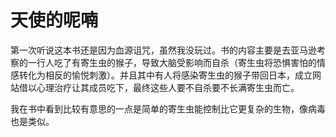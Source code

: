 # 天使的呢喃
第一次听说这本书还是因为血源诅咒，虽然我没玩过。书的内容主要是去亚马逊考察的一行人吃了有寄生虫的猴子，导致大脑受影响而自杀（寄生虫将恐惧害怕的情感转化为相反的愉悦刺激）。并且其中有人将感染寄生虫的猴子带回日本，成立网站借以心理治疗让其成员吃下，最终这些人要不自杀要不长满寄生虫而亡。  

我在书中看到比较有意思的一点是简单的寄生虫能控制比它更复杂的生物，像病毒也是类似。
